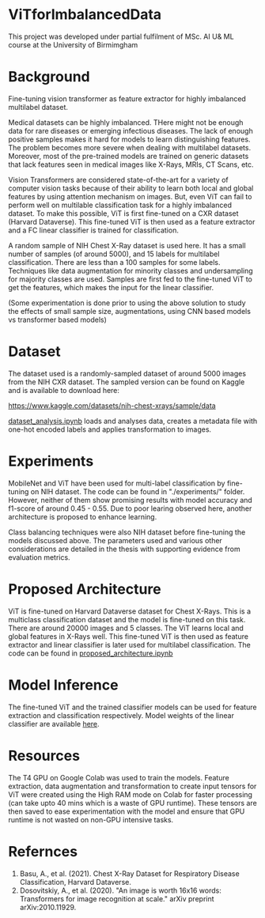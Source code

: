 # ViTforImbalancedData
This project was developed under partial fulfilment of MSc. AI U& ML course at the University of Birmimgham

# Background
Fine-tuning vision transformer as feature extractor for highly imbalanced multilabel dataset.

Medical datasets can be highly imbalanced. THere might not be enough data for rare diseases or emerging infectious diseases. The lack of enough positive samples makes it hard for models to learn distinguishing features. The problem becomes more severe when dealing with multilabel datasets. Moreover, most of the pre-trained models are trained on generic datasets that lack features seen in medical images like X-Rays, MRIs, CT Scans, etc.

Vision Transformers are considered state-of-the-art for a variety of computer vision tasks because of their ability to learn both local and global features by using attention mechanism on images. But, even ViT can fail to perform well on multilable classification task for a highly imbalanced dataset. To make this possible, ViT is first fine-tuned on a CXR dataset (Harvard Dataverse). This fine-tuned ViT is then used as a feature extractor and a FC linear classifier is trained for classification. 

A random sample of NIH Chest X-Ray dataset is used here. It has a small number of samples (of around 5000), and 15 labels for multilabel classification. There are less than a 100 samples for some labels. Techniques like data augmentation for minority classes and undersampling for majority classes are used. Samples are first fed to the fine-tuned ViT to get the features, which makes the input for the linear classifier. 

(Some experimentation is done prior to using the above solution to study the effects of small sample size, augmentations, using CNN based models vs transformer based models)

# Dataset

The dataset used is a randomly-sampled dataset of around 5000 images from the NIH CXR dataset. The sampled version can be found on Kaggle and is available to download here:

https://www.kaggle.com/datasets/nih-chest-xrays/sample/data

[dataset_analysis.ipynb](https://github.com/mriya98/ViTforImbalancedData/blob/main/dataset_analysis.ipynb) loads and analyses data, creates a metadata file with one-hot encoded labels and applies transformation to images.

# Experiments

MobileNet and ViT have been used for multi-label classification by fine-tuning on NIH dataset. The code can be found in "./experiments/" folder. However, neither of them show promising results with model accuracy and f1-score of around 0.45 - 0.55. Due to poor learing observed here, another architecture is proposed to enhance learning.

Class balancing techniques were also NIH dataset before fine-tuning the models discussed above. The parameters used and various other considerations are detailed in the thesis with supporting evidence from evaluation metrics.

# Proposed Architecture

ViT is fine-tuned on Harvard Dataverse dataset for Chest X-Rays. This is a multiclass classification dataset and the model is fine-tuned on this task. There are around 20000 images and 5 classes. The ViT learns local and global features in X-Rays well. This fine-tuned ViT is then used as feature extractor and linear classifier is later used for multilabel classification. The code can be found in [proposed_architecture.ipynb](https://github.com/mriya98/ViTforImbalancedData/blob/main/proposed_architecture.ipynb)

# Model Inference

The fine-tuned ViT and the trained classifier models can be used for feature extraction and classification respectively. Model weights of the linear classifier are available [here](https://drive.google.com/file/d/1-0fKYGXIJ6_UdO0vF36tqo9JljgORl2O/view?usp=sharing).

# Resources

The T4 GPU on Google Colab was used to train the models. Feature extraction, data augmentation and transformation to create input tensors for ViT were created using the High RAM mode on Colab for faster processing (can take upto 40 mins which is a waste of GPU runtime). These tensors are then saved to ease experimentation with the model and ensure that GPU runtime is not wasted on non-GPU intensive tasks.

# Refernces

1. Basu, A., et al. (2021). Chest X-Ray Dataset for Respiratory Disease Classification, Harvard Dataverse.
2. Dosovitskiy, A., et al. (2020). "An image is worth 16x16 words: Transformers for image recognition at scale." arXiv preprint arXiv:2010.11929.

